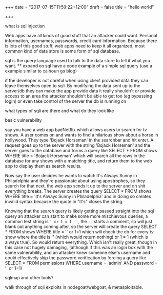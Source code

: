 +++
date = "2017-07-15T11:50:22+12:00"
draft = false
title = "hello world"

+++

what is sql injection

Web apps have all kinds of good stuff that an attacker could want. Personal information, usernames, passwords, credit card information. Because there is lots of this good stuff, web apps need to keep it all organized, most common kind of data store is some form of sql database.

sql is the query language used to talk to the data store to tell it what you want. ** expand on sql have a code example of a simple sql query (use a example similar to calhoun go blog)

if the developer is not careful when using client provided data they can leave themselves open to sqli. By modifying the data sent up to the server/db they can make the app provide data it really shouldn't or provide access to an area the attacker shouldn't be able to get too (eg bypassing login) or even take control of the server the db is running on

what types of sqli are there and what do they look like

basic vulnerability

say you have a web app badNetflix which allows users to search for tv shows. A user comes on and wants to find a hilarious show about a horse in hollywood. They type 'Bojack Horseman' in the searchbar and hit enter. A request goes up to the server with the string 'Bojack Horseman' and the server goes to the database and forms a query like SELECT * FROM shows WHERE title = 'Bojack Horseman' which will search all the rows in the database for any shows with a matching title, and return them to the web app to display them as search results.

Now say the user decides he wants to watch It's Always Sunny in Philadelphia and they're passionate about using apostrophes, so they search for that next, the web app sends it up to the server and oh shit everything breaks. The server creates the query SELECT * FROM shows WHERE title = 'It's Always Sunny in Philadelphia' and in doing so creates invalid syntax because the quote in "It's" closes the string.

Knowing that the search query is likely getting passed straight into the sql query an attacker can start to make some more mischievous queries, a common test string is `' or 1 = 1 --`, the `--` starts a comment, so will just blank out anything coming after, so the server will create the query SELECT * FROM shows WHERE title = '' or 1=1 which will check the db for every tv show where the title is '' (which would return nothing) or 1 = 1 (which is always true). So would return everything. Which isn't really great, though in this case not hugely damaging, (although if this was an login box with the same vulnerability, and an attacker knew someone else's username and could effectively skip the password verification by forcing a query like SELECT * FROM permissions WHERE username = 'admin' AND password = '' or 1=1)

sqlmap and other tools?

walk through of sqli exploits in nodegoat/webgoat, & metasploitable.
